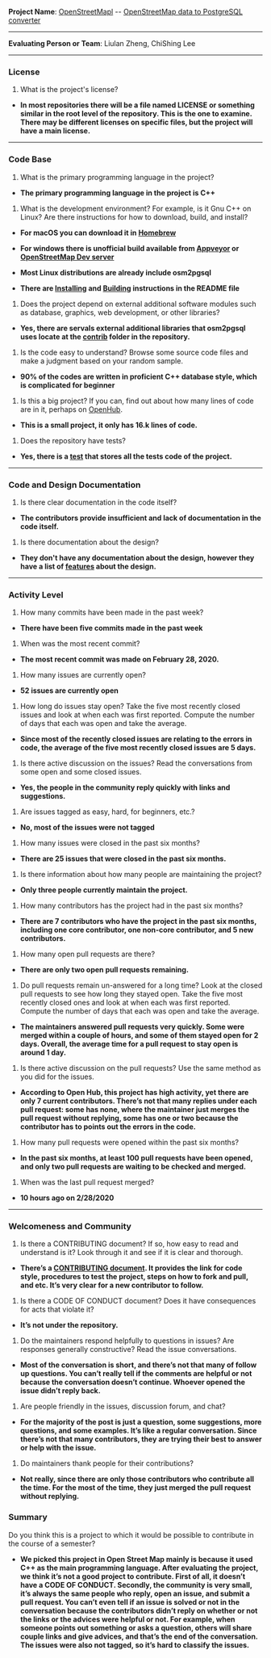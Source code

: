 **Project Name**: [OpenStreetMapl](https://wiki.openstreetmap.org/wiki/Main_Page) -- [OpenStreetMap data to PostgreSQL converter](https://github.com/openstreetmap/osm2pgsql)

---

**Evaluating Person or Team**: Liulan Zheng, ChiShing Lee


---


### License

1. What is the project's license?

- **In most repositories there will be a file named LICENSE or something similar in
the root level of the repository. This is the one to examine. There may be
different licenses on specific files, but the project will have a main license.**
---

### Code Base


1. What is the primary programming language in the project?

- **The primary programming language in the project is C++**

1. What is the development environment? For example, is it Gnu C++ on Linux?
Are there instructions for how to download, build, and install?

- **For macOS you can download it in [Homebrew](https://brew.sh/)**

- **For windows there is unofficial build available from [Appveyor](https://ci.appveyor.com/project/openstreetmap/osm2pgsql/history) or [OpenStreetMap Dev server](https://lonvia.dev.openstreetmap.org/osm2pgsql-winbuild/releases/)**
- **Most Linux distributions are already include osm2pgsql**
- **There are [Installing](https://github.com/openstreetmap/osm2pgsql#installing) and [Building](https://github.com/openstreetmap/osm2pgsql#building) instructions in the README file**

1. Does the project depend on external additional software modules such as
database,  graphics, web development, or other libraries?

- **Yes, there are servals external additional libraries that osm2pgsql uses locate at the [contrib](https://github.com/openstreetmap/osm2pgsql/tree/master/contrib) folder in the repository.**


1. Is the code easy to understand? Browse some source code files and make
a judgment based on your random sample.

- **90% of the codes are written in proficient C++ database style, which is complicated for beginner**

1. Is this a big project? If you can, find out about how many lines of code
are in it, perhaps on [OpenHub](https://www.openhub.net/).

- **This is a small project, it only has 16.k lines of code.**


1. Does the repository have tests?
- **Yes, there is a [test](https://github.com/openstreetmap/osm2pgsql/tree/master/tests) that stores all the tests code of the project.**


---

### Code and Design Documentation
1. Is there clear documentation in the code itself?

- **The contributors provide insufficient and lack of documentation in the code itself.**


1. Is there documentation about the design?

- **They don't have any documentation about the design, however they have a list of [features](https://github.com/openstreetmap/osm2pgsql#features) about the design.**


---


### Activity Level


1. How many commits have been made in the past week?

- **There have been five commits made in the past week**

1. When was the most recent commit?

- **The most recent commit was made on February 28, 2020.**

1. How many issues are currently open?

- **52 issues are currently open**

1. How long do issues stay open?
Take the five most recently closed issues and look at when each was first reported.
Compute the number of days that each was open and take the average.

- **Since most of the recently closed issues are relating to the errors in code, the average of the five most recently closed issues are 5 days.**

1. Is there active discussion on the issues?
Read the conversations from some open and some closed issues.

- **Yes, the people in the community reply quickly with links and suggestions.**

1. Are issues tagged as easy, hard, for beginners, etc.?

- **No, most of the issues were not tagged**

1. How many issues were closed in the past six months?

- **There are 25 issues that were closed in the past six months.**


1. Is there information about how many people are maintaining the project?

- **Only three people currently maintain the project.**

1. How many contributors has the project had in the past six months?

- **There are 7 contributors who have the project in the past six months, including one core contributor, one non-core contributor, and 5 new contributors.**


1. How many open pull requests are there?

- **There are only two open pull requests remaining.**

1. Do pull requests remain un-answered for a long time?
Look at the closed pull requests to see how long they stayed open.
Take the five most recently closed ones and look at when each was first reported.
Compute the number of days that each was open and take the average.

- **The maintainers answered pull requests very quickly. Some were merged within a couple of hours, and some of them stayed open for 2 days. Overall, the average time for a pull request to stay open is around 1 day.**
1. Is there active discussion on the pull requests?
Use the same method as you did for the issues.

- **According to Open Hub, this project has high activity, yet there are only 7 current contributors. There’s not that many replies under each pull request: some has none, where the maintainer just merges the pull request without replying, some has one or two because the contributor has to points out the errors in the code.**
1. How many pull requests were opened within the past six months?

- **In the past six months, at least 100 pull requests have been opened, and only two pull requests are waiting to be checked and merged.**


1. When was the last  pull request  merged?

- **10 hours ago on 2/28/2020**

---
### Welcomeness and Community

1. Is there a CONTRIBUTING document? If so, how easy to read and understand is it?
Look through it and see if it is clear and thorough.

- **There’s a [CONTRIBUTING document](https://github.com/openstreetmap/osm2pgsql/blob/master/CONTRIBUTING.md). It provides the link for code style, procedures to test the project, steps on how to fork and pull, and etc. It’s very clear for a new contributor to follow.**

1. Is there a CODE OF CONDUCT document? Does it have consequences for acts that
violate it?

- **It’s not under the repository.**

1. Do the maintainers respond helpfully to questions in issues?
Are responses generally constructive?
Read the issue conversations.

- **Most of the conversation is short, and there’s not that many of follow up questions. You can’t really tell if the comments are helpful or not because the conversation doesn’t continue. Whoever opened the issue didn’t reply back.**


1. Are people friendly in the issues, discussion forum, and chat?

- **For the majority of the post is just a question, some suggestions, more questions, and some examples. It’s like a regular conversation. Since there’s not that many contributors, they are trying their best to answer or help with the issue.**

1. Do maintainers thank people for their contributions?

- **Not really, since there are only those contributors who contribute all the time. For the most of the time, they just merged the pull request without replying.**
### Summary
Do you think this is a project to which it would be possible to contribute in the
course of a semester?

- **We picked this project in Open Street Map mainly is because it used C++ as the main programming language. After evaluating the project, we think it’s not a good project to contribute. First of all, it doesn’t have a CODE OF CONDUCT. Secondly, the community is very small, it’s always the same people who reply, open an issue, and submit a pull request. You can’t even tell if an issue is solved or not in the conversation because the contributors didn’t reply on whether or not the links or the advices were helpful or not. For example, when someone points out something or asks a question, others will share couple links and give advices, and that’s the end of the conversation. The issues were also not tagged, so it’s hard to classify the issues.**





